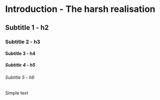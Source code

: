 # Introduction - The harsh realisation

## Subtitle 1 - h2

### Subtitle 2 - h3

#### Subtitle 3 - h4

##### Subtitle 4 - h5

###### Subtitle 5 - h6

Simple text